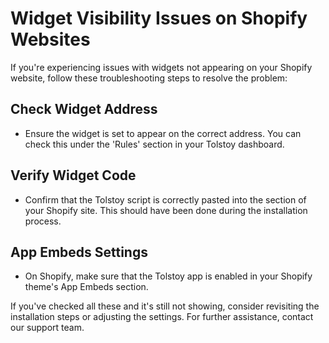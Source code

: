 # Widget Visibility Issues on Shopify Websites

If you're experiencing issues with widgets not appearing on your Shopify website, follow these troubleshooting steps to resolve the problem:

## Check Widget Address
- Ensure the widget is set to appear on the correct address. You can check this under the 'Rules' section in your Tolstoy dashboard.

## Verify Widget Code
- Confirm that the Tolstoy script is correctly pasted into the <head> section of your Shopify site. This should have been done during the installation process.

## App Embeds Settings
- On Shopify, make sure that the Tolstoy app is enabled in your Shopify theme's App Embeds section.

If you've checked all these and it's still not showing, consider revisiting the installation steps or adjusting the settings. For further assistance, contact our support team.